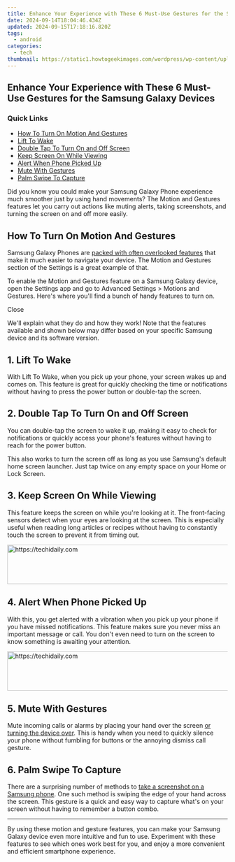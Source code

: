 ```yaml
---
title: Enhance Your Experience with These 6 Must-Use Gestures for the Samsung Galaxy Devices
date: 2024-09-14T18:04:46.434Z
updated: 2024-09-15T17:18:16.820Z
tags:
  - android
categories:
  - tech
thumbnail: https://static1.howtogeekimages.com/wordpress/wp-content/uploads/2024/05/a-hand-holding-a-samsung-galaxy-phone-and-three-gesture-icons-in-the-center.jpg
---
```


## Enhance Your Experience with These 6 Must-Use Gestures for the Samsung Galaxy Devices

### Quick Links

* [How To Turn On Motion And Gestures](https://hardware-updates.techidaily.com/the-next-gen-leap-in-cpu-technology-discover-how-amd-zen-architecture-powers-the-epyc-5-with-unprecedented-128-cores-and-extensive-512mb-of-l3-memory/)
* [Lift To Wake](https://instagram-clips.techidaily.com/new-innovative-strategies-for-engaging-your-audience-with-puzzles-on-instagram-for-2024/)
* [Double Tap To Turn On and Off Screen](https://desktop-recording.techidaily.com/unlocking-full-screen-recording-features-in-mi-11-for-2024/)
* [Keep Screen On While Viewing](https://extra-skills.techidaily.com/updated-quintessential-underwater-accessories-for-gopro/)
* [Alert When Phone Picked Up](https://audio-editing.techidaily.com/new-top-10-audio-normalizers-for-windows-dont-miss-it/)
* [Mute With Gestures](https://review-topics.techidaily.com/how-to-transfer-whatsapp-from-iphone-15-plus-to-other-iphone-11-pro-devices-drfone-by-drfone-transfer-whatsapp-from-ios-transfer-whatsapp-from-ios/)
* [Palm Swipe To Capture](https://facebook-record-videos.techidaily.com/new-in-2024-echoes-of-exploration-your-step-by-step-blueprint-to-becoming-a-travel-vlogger/)

 Did you know you could make your Samsung Galaxy Phone experience much smoother just by using hand movements? The Motion and Gestures features let you carry out actions like muting alerts, taking screenshots, and turning the screen on and off more easily.

##  How To Turn On Motion And Gestures

 Samsung Galaxy Phones are [packed with often overlooked features](https://facebook-clips.techidaily.com/updated-trendsetting-techniques-going-viral-in-the-digital-world/) that make it much easier to navigate your device. The Motion and Gestures section of the Settings is a great example of that.

 To enable the Motion and Gestures feature on a Samsung Galaxy device, open the Settings app and go to Advanced Settings > Motions and Gestures. Here's where you'll find a bunch of handy features to turn on.

Close 

 We'll explain what they do and how they work! Note that the features available and shown below may differ based on your specific Samsung device and its software version.

##  1\. Lift To Wake

 With Lift To Wake, when you pick up your phone, your screen wakes up and comes on. This feature is great for quickly checking the time or notifications without having to press the power button or double-tap the screen.

##  2\. Double Tap To Turn On and Off Screen

 You can double-tap the screen to wake it up, making it easy to check for notifications or quickly access your phone's features without having to reach for the power button.

 This also works to turn the screen off as long as you use Samsung's default home screen launcher. Just tap twice on any empty space on your Home or Lock Screen.

##  3\. Keep Screen On While Viewing

 This feature keeps the screen on while you're looking at it. The front-facing sensors detect when your eyes are looking at the screen. This is especially useful when reading long articles or recipes without having to constantly touch the screen to prevent it from timing out.

<!-- affiliate ads begin -->
<a href="https://unicoeye.pxf.io/c/5597632/2121332/18498" target="_top" id="2121332">
  <img src="//a.impactradius-go.com/display-ad/18498-2121332" border="0" alt="https://techidaily.com" width="728" height="90"/>
</a>
<img height="0" width="0" src="https://unicoeye.pxf.io/i/5597632/2121332/18498" style="position:absolute;visibility:hidden;" border="0" />
<!-- affiliate ads end -->

##  4\. Alert When Phone Picked Up

 With this, you get alerted with a vibration when you pick up your phone if you have missed notifications. This feature makes sure you never miss an important message or call. You don't even need to turn on the screen to know something is awaiting your attention.

<!-- affiliate ads begin -->
<a href="https://unicoeye.pxf.io/c/5597632/2134248/18498" target="_top" id="2134248">
  <img src="//a.impactradius-go.com/display-ad/18498-2134248" border="0" alt="https://techidaily.com" width="728" height="90"/>
</a>
<img height="0" width="0" src="https://unicoeye.pxf.io/i/5597632/2134248/18498" style="position:absolute;visibility:hidden;" border="0" />
<!-- affiliate ads end -->

##  5\. Mute With Gestures

 Mute incoming calls or alarms by placing your hand over the screen [or turning the device over](https://facebook-video-recording.techidaily.com/new-2024-approved-leading-selection-top-6-fb-lite-vids/). This is handy when you need to quickly silence your phone without fumbling for buttons or the annoying dismiss call gesture.

##  6\. Palm Swipe To Capture

 There are a surprising number of methods to [take a screenshot on a Samsung phone](https://visual-screen-recording.techidaily.com/gamers-guides-essential-tips-for-recording-riveting-races/). One such method is swiping the edge of your hand across the screen. This gesture is a quick and easy way to capture what's on your screen without having to remember a button combo.

---

 By using these motion and gesture features, you can make your Samsung Galaxy device even more intuitive and fun to use. Experiment with these features to see which ones work best for you, and enjoy a more convenient and efficient smartphone experience.

<ins class="adsbygoogle"
     style="display:block"
     data-ad-format="autorelaxed"
     data-ad-client="ca-pub-7571918770474297"
     data-ad-slot="1223367746"></ins>

<ins class="adsbygoogle"
     style="display:block"
     data-ad-client="ca-pub-7571918770474297"
     data-ad-slot="8358498916"
     data-ad-format="auto"
     data-full-width-responsive="true"></ins>



